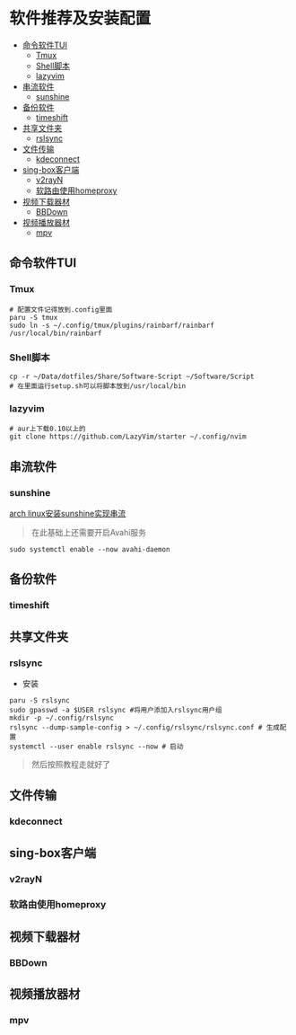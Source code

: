 # 软件推荐及安装配置

<!-- vim-markdown-toc GFM -->

* [命令软件TUI](#命令软件tui)
  * [Tmux](#tmux)
  * [Shell脚本](#shell脚本)
  * [lazyvim](#lazyvim)
* [串流软件](#串流软件)
  * [sunshine](#sunshine)
* [备份软件](#备份软件)
  * [timeshift](#timeshift)
* [共享文件夹](#共享文件夹)
  * [rslsync](#rslsync)
* [文件传输](#文件传输)
  * [kdeconnect](#kdeconnect)
* [sing-box客户端](#sing-box客户端)
  * [v2rayN](#v2rayn)
  * [软路由使用homeproxy](#软路由使用homeproxy)
* [视频下载器材](#视频下载器材)
  * [BBDown](#bbdown)
* [视频播放器材](#视频播放器材)
  * [mpv](#mpv)

<!-- vim-markdown-toc -->

## 命令软件TUI

### Tmux

```shell
# 配置文件记得放到.config里面
paru -S tmux
sudo ln -s ~/.config/tmux/plugins/rainbarf/rainbarf /usr/local/bin/rainbarf
```

### Shell脚本

```shell
cp -r ~/Data/dotfiles/Share/Software-Script ~/Software/Script
# 在里面运行setup.sh可以将脚本放到/usr/local/bin
```

### lazyvim

```shell
# aur上下载0.10以上的
git clone https://github.com/LazyVim/starter ~/.config/nvim
```

## 串流软件

### sunshine

[arch linux安装sunshine实现串流](https://dev.leiyanhui.com/arch/moonlight-sunshine-install/)
> 在此基础上还需要开启Avahi服务
```shell
sudo systemctl enable --now avahi-daemon
```

## 备份软件

### timeshift


## 共享文件夹

### rslsync

- 安装
```shell
paru -S rslsync
sudo gpasswd -a $USER rslsync #将用户添加入rslsync用户组
mkdir -p ~/.config/rslsync
rslsync --dump-sample-config > ~/.config/rslsync/rslsync.conf # 生成配置
systemctl --user enable rslsync --now # 启动
```
> 然后按照教程走就好了

## 文件传输

### kdeconnect

## sing-box客户端

### v2rayN

### 软路由使用homeproxy

## 视频下载器材

### BBDown

## 视频播放器材

### mpv
